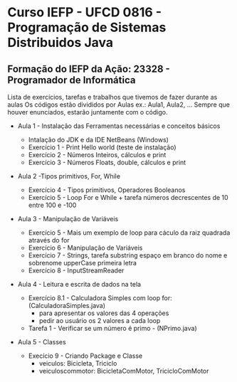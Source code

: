 # Curso IEFP - UFCD 0816 - Programação de Sistemas Distribuidos Java


## Formação do IEFP da Ação: 23328 - Programador de Informática 

Lista de exercícios, tarefas e trabalhos que tivemos de fazer durante as aulas
Os códigos estão divididos por Aulas ex.: Aula1, Aula2, ...
Sempre que houver enunciados, estarão juntamente com o código.

- Aula 1 - Instalação das Ferramentas necessárias e conceitos básicos
    - Intalação do JDK e da IDE NetBeans (Windows)
    - Exercício 1 - Print Hello world (teste de instalação)
    - Exercício 2 - Números Inteiros, cálculos e print
    - Exercício 3 - Números Floats, double, cálculos e print

- Aula 2 -Tipos primitivos, For, While
    - Exercício 4 - Tipos primitivos, Operadores Booleanos
    - Exercício 5 - Loop For e While + tarefa números decrescentes de 10 entre 100 e -100

- Aula 3 - Manipulação de Variáveis
    - Exercício 5 - Mais um exemplo de loop para cáculo da raiz quadrada através do for
    - Exercício 6 - Manipulação de Variáveis
    - Exercício 7 - Strings, tarefa substring espaço em branco do nome e sobrenome upperCase primeira letra
    - Exercício 8 - InputStreamReader
- Aula 4 - Leitura e escrita de dados na tela
    - Exercício 8.1 - Calculadora Simples com loop for: (CalculadoraSimples.java)
        - para apresentar os valores das 4 operações
        - pedir ao usuário os 2 valores a cada loop
    - Tarefa 1 - Verificar se um número é primo - (NPrimo.java)
- Aula 5 - Classes
    - Execício 9 - Criando Package e Classe
        - veiculos: Bicicleta, Triciclo
        - veiculoscommotor: BicicletaComMotor, TricicloComMotor

